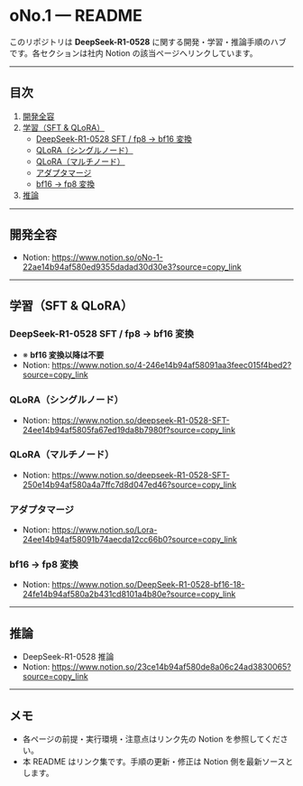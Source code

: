 # oNo.1 — README

このリポジトリは **DeepSeek-R1-0528** に関する開発・学習・推論手順のハブです。各セクションは社内 Notion の該当ページへリンクしています。

---

## 目次

1. [開発全容](#開発全容)
2. [学習（SFT & QLoRA）](#学習sft--qlora)
   - [DeepSeek-R1-0528 SFT / fp8 → bf16 変換](#deepseek-r1-0528-sft--fp8--bf16-変換)
   - [QLoRA（シングルノード）](#qloraシングルノード)
   - [QLoRA（マルチノード）](#qloraマルチノード)
   - [アダプタマージ](#アダプタマージ)
   - [bf16 → fp8 変換](#bf16--fp8-変換)
3. [推論](#推論)

---

## 開発全容
- Notion: <https://www.notion.so/oNo-1-22ae14b94af580ed9355dadad30d30e3?source=copy_link>

---

## 学習（SFT & QLoRA）

### DeepSeek-R1-0528 SFT / fp8 → bf16 変換
- ※ **bf16 変換以降は不要**
- Notion: <https://www.notion.so/4-246e14b94af58091aa3feec015f4bed2?source=copy_link>

### QLoRA（シングルノード）
- Notion: <https://www.notion.so/deepseek-R1-0528-SFT-24ee14b94af5805fa67ed19da8b7980f?source=copy_link>

### QLoRA（マルチノード）
- Notion: <https://www.notion.so/deepseek-R1-0528-SFT-250e14b94af580a4a7ffc7d8d047ed46?source=copy_link>

### アダプタマージ
- Notion: <https://www.notion.so/Lora-24ee14b94af58091b74aecda12cc66b0?source=copy_link>

### bf16 → fp8 変換
- Notion: <https://www.notion.so/DeepSeek-R1-0528-bf16-18-24fe14b94af580a2b431cd8101a4b80e?source=copy_link>

---

## 推論
- DeepSeek-R1-0528 推論
- Notion: <https://www.notion.so/23ce14b94af580de8a06c24ad3830065?source=copy_link>

---

## メモ
- 各ページの前提・実行環境・注意点はリンク先の Notion を参照してください。
- 本 README はリンク集です。手順の更新・修正は Notion 側を最新ソースとします。
